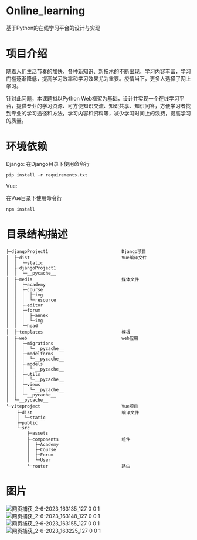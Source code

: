 # Online_learning
基于Python的在线学习平台的设计与实现

# 项目介绍

随着人们生活节奏的加快，各种新知识、新技术的不断出现，学习内容丰富，学习门槛逐渐降低，提高学习效率和学习效果尤为重要。疫情当下，更多人选择了网上学习。

针对此问题，本课题拟以Python Web框架为基础，设计并实现一个在线学习平台，提供专业的学习资源、可方便知识交流、知识共享、知识问答，方便学习者找到专业的学习途径和方法，学习内容和资料等，减少学习时间上的浪费，提高学习的质量。

# 环境依赖

Django:
在Django目录下使用命令行

```
pip install -r requirements.txt
```

Vue:

在Vue目录下使用命令行

```
npm install
```





# 目录结构描述

```
├─djangoProject1							Django项目
│  ├─dist									Vue编译文件
│  │  └─static
│  ├─djangoProject1							
│  │  └─__pycache__
│  ├─media									媒体文件
│  │  ├─academy
│  │  ├─course
│  │  │  ├─img
│  │  │  └─resource
│  │  ├─editor
│  │  ├─forum
│  │  │  ├─annex
│  │  │  └─img
│  │  └─head
│  ├─templates								模板
│  ├─web									web应用
│  │  ├─migrations
│  │  │  └─__pycache__
│  │  ├─modelforms
│  │  │  └─__pycache__
│  │  ├─models
│  │  │  └─__pycache__
│  │  ├─utils
│  │  │  └─__pycache__
│  │  ├─views
│  │  │  └─__pycache__
│  │  └─__pycache__
│  └─__pycache__
└─viteproject								Vue项目
    ├─dist									编译文件
    │  └─static
    ├─public
    └─src
        ├─assets
        ├─components						组件
        │  ├─Academy
        │  ├─Course
        │  ├─Forum
        │  └─User
        └─router							路由
```

# 图片
![网页捕获_2-6-2023_163135_127 0 0 1](https://github.com/z1823747829/Online_learning/assets/88657790/844b59a0-d2f0-4c8d-8dc1-2d19a850470d)
![网页捕获_2-6-2023_163148_127 0 0 1](https://github.com/z1823747829/Online_learning/assets/88657790/ee871e79-30bd-4a6c-917e-35c3d0b12760)
![网页捕获_2-6-2023_163155_127 0 0 1](https://github.com/z1823747829/Online_learning/assets/88657790/293daf5c-bded-4038-b0ce-8bf40d590cc4)
![网页捕获_2-6-2023_163225_127 0 0 1](https://github.com/z1823747829/Online_learning/assets/88657790/0ab7cda3-bfdd-4709-9836-58978ee93cc0)


